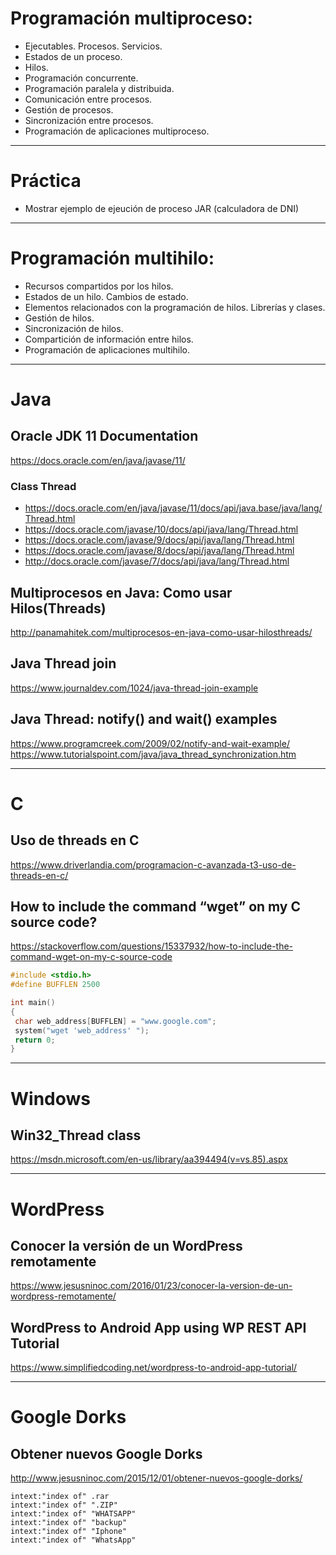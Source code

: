 # Programación multiproceso:
 -	Ejecutables. Procesos. Servicios.
 -	Estados de un proceso.
 -	Hilos.
 -	Programación concurrente.
 -	Programación paralela y distribuida.
 -	Comunicación entre procesos.
 -	Gestión de procesos.
 -	Sincronización entre procesos.
 -	Programación de aplicaciones multiproceso.

--------------

# Práctica
- Mostrar ejemplo de ejeución de proceso JAR (calculadora de DNI)

--------------

# Programación multihilo:
 -	Recursos compartidos por los hilos.
 -	Estados de un hilo. Cambios de estado.
 -	Elementos relacionados con la programación de hilos. Librerías y clases.
 -	Gestión de hilos.
 -	Sincronización de hilos.
 -	Compartición de información entre hilos.
 -	Programación de aplicaciones multihilo.

--------------

# Java
## Oracle JDK 11 Documentation
https://docs.oracle.com/en/java/javase/11/

### Class Thread
* https://docs.oracle.com/en/java/javase/11/docs/api/java.base/java/lang/Thread.html
* https://docs.oracle.com/javase/10/docs/api/java/lang/Thread.html
* https://docs.oracle.com/javase/9/docs/api/java/lang/Thread.html
* https://docs.oracle.com/javase/8/docs/api/java/lang/Thread.html
* http://docs.oracle.com/javase/7/docs/api/java/lang/Thread.html

## Multiprocesos en Java: Como usar Hilos(Threads)
http://panamahitek.com/multiprocesos-en-java-como-usar-hilosthreads/

## Java Thread join
https://www.journaldev.com/1024/java-thread-join-example

## Java Thread: notify() and wait() examples
https://www.programcreek.com/2009/02/notify-and-wait-example/
https://www.tutorialspoint.com/java/java_thread_synchronization.htm

--------------

# C
## Uso de threads en C
https://www.driverlandia.com/programacion-c-avanzada-t3-uso-de-threads-en-c/

## How to include the command “wget” on my C source code?
https://stackoverflow.com/questions/15337932/how-to-include-the-command-wget-on-my-c-source-code
```C
#include <stdio.h>
#define BUFFLEN 2500

int main()
{
 char web_address[BUFFLEN] = "www.google.com"; 
 system("wget 'web_address' "); 
 return 0;
}
```

--------------

# Windows
## Win32_Thread class
https://msdn.microsoft.com/en-us/library/aa394494(v=vs.85).aspx

--------------

# WordPress
## Conocer la versión de un WordPress remotamente
https://www.jesusninoc.com/2016/01/23/conocer-la-version-de-un-wordpress-remotamente/

## WordPress to Android App using WP REST API Tutorial
https://www.simplifiedcoding.net/wordpress-to-android-app-tutorial/

--------------

# Google Dorks
## Obtener nuevos Google Dorks
http://www.jesusninoc.com/2015/12/01/obtener-nuevos-google-dorks/

```Google Dorks 
intext:"index of" .rar
intext:"index of" ".ZIP"
intext:"index of" "WHATSAPP"
intext:"index of" "backup"
intext:"index of" "Iphone"
intext:"index of" "WhatsApp"
```
